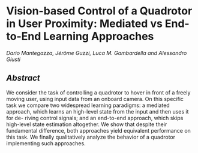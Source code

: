 # Vision-based Control of a Quadrotor in User Proximity: Mediated vs End-to-End Learning Approaches
*Dario Mantegazza, Jérôme Guzzi, Luca M. Gambardella and Alessandro Giusti*
## *Abstract*
We consider the task of controlling a quadrotor
to hover in front of a freely moving user, using input data
from an onboard camera. On this specific task we compare two
widespread learning paradigms: a mediated approach, which
learns an high-level state from the input and then uses it for de-
riving control signals; and an end-to-end approach, which skips
high-level state estimation altogether. We show that despite
their fundamental difference, both approaches yield equivalent
performance on this task. We finally qualitatively analyze the
behavior of a quadrotor implementing such approaches.
